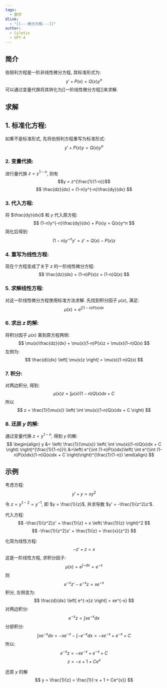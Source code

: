 ```yaml
---
tags:
  - 数学
dlink:
  - "[[---微分方程---]]"
author:
  - Cyletix
  - GPT-4
---
```

## 简介
伯努利方程是一阶非线性微分方程, 其标准形式为: 
$$y'+P(x)=Q(x)y^n$$
可以通过变量代换将其转化为[[一阶线性微分方程]]来求解. 
## 求解
## 1. **标准化方程**: 
如果不是标准形式, 先将伯努利方程重写为标准形式: 
$$
y' + P(x)y = Q(x)y^n
$$
### 2. **变量代换**: 
进行量代换 $z = y^{1-n}$, 则有 
$$y = z^{\frac{1}{1-n}}$$
$$
\frac{dz}{dx} = (1-n)y^{-n}\frac{dy}{dx}
$$
### 3. **代入方程**: 
将 $\frac{dy}{dx}$ 和 $y$ 代入原方程: 
$$
(1-n)y^{-n}\frac{dy}{dx} + P(x)y = Q(x)y^n
$$
简化后得到: 
$$
(1-n)y^{-n}y' = z' = Q(x) - P(x)z
$$
### 4. **重写为线性方程**: 
现在个方程变成了关于 $z$ 的一阶线性微分方程: 
$$
\frac{dz}{dx} + (1-n)P(x)z = (1-n)Q(x)
$$
### 5. **求解线性方程**: 
对这一阶线性微分方程使用标准方法求解. 先找到积分因子 $\mu(x)$, 满足: 
$$
\mu(x) = e^{\int (1-n)P(x)dx}
$$
### 6. **求出 $z$ 的解**: 
将积分因子 $\mu(x)$ 乘到原方程两侧: 
$$
\mu(x)\frac{dz}{dx} + \mu(x)(1-n)P(x)z = \mu(x)(1-n)Q(x)
$$
左侧为: 
$$
\frac{d}{dx} \left[ \mu(x)z \right] = \mu(x)(1-n)Q(x)
$$
### 7. **积分**: 
对两边积分, 得到: 
$$
\mu(x)z = \int \mu(x)(1-n)Q(x)dx + C
$$
所以 
$$
z = \frac{1}{\mu(x)} \left( \int \mu(x)(1-n)Q(x)dx + C \right)
$$
### 8. **还原 $y$ 的解**: 
通过变量代换 $z = y^{1-n}$, 得到 $y$ 的解: 
$$
\begin{align}
y 
&= \left( \frac{1}{\mu(x)} \left( \int \mu(x)(1-n)Q(x)dx + C \right) \right)^{\frac{1}{1-n}}\\
&=\left( e^{\int (1-n)P(x)dx}\left( \int e^{\int (1-n)P(x)dx}(1-n)Q(x)dx + C \right)\right)^{\frac{1}{1-n}}
\end{align}
$$

## 示例

考虑方程: 
$$
y' + y = xy^2
$$

令 $z = y^{1-2} = y^{-1}$, 即 $y = \frac{1}{z}$, 并求导数 $y' = -\frac{1}{z^2}z'$. 

代入方程: 
$$
-\frac{1}{z^2}z' + \frac{1}{z} = x \left( \frac{1}{z} \right)^2
$$
$$
-\frac{1}{z^2}z' + \frac{1}{z} = \frac{x}{z^2}
$$

化简为线性方程: 
$$
-z' + z = x
$$
这是一阶线性方程, 求积分因子: 
$$
\mu(x) = e^{\int -dx} = e^{-x}
$$
则
$$
e^{-x}z' - e^{-x}z = xe^{-x}
$$
积分, 左侧变为: 
$$
\frac{d}{dx} \left[ e^{-x}z \right] = xe^{-x}
$$
对两边积分: 
$$
e^{-x}z = \int xe^{-x} dx
$$
分部积分: 
$$
\int xe^{-x} dx = -xe^{-x} - \int -e^{-x} dx = -xe^{-x} + e^{-x} + C
$$
所以: 
$$
e^{-x}z = -xe^{-x} + e^{-x} + C
$$
$$
z = -x + 1 + Ce^{x}
$$

还原 $y$ 的解
$$
y = \frac{1}{z} = \frac{1}{-x + 1 + Ce^{x}}
$$
